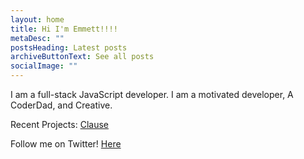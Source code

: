 ```yaml
---
layout: home
title: Hi I'm Emmett!!!!
metaDesc: ""
postsHeading: Latest posts
archiveButtonText: See all posts
socialImage: ""
---
```


I am a full-stack JavaScript developer. I am a motivated developer, A CoderDad, and Creative.

Recent Projects: [Clause](http://clause.io/)

Follow me on Twitter! [Here](https://twitter.com/EmmettNaughton)
